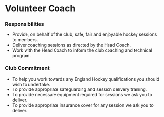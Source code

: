 # Volunteer Coach

### Responsibilities 
- Provide, on behalf of the club, safe, fair and enjoyable hockey sessions to members.  
- Deliver coaching sessions as directed by the Head Coach.  
- Work with the Head Coach to inform the club coaching and technical program.  

### Club Commitment  
- To help you work towards any England Hockey qualifications you should wish to undertake.  
- To provide appropriate safeguarding and session delivery training.  
- To provide necessary equipment required for sessions we ask you to deliver.  
- To provide appropriate insurance cover for any session we ask you to deliver.